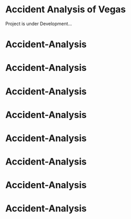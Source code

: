 # **Accident Analysis of Vegas**
Project is under Development...
# Accident-Analysis
# Accident-Analysis
# Accident-Analysis
# Accident-Analysis
# Accident-Analysis
# Accident-Analysis
# Accident-Analysis
# Accident-Analysis
